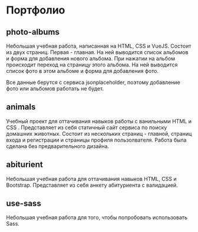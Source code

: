 # Портфолио

<h2>photo-albums</h2>
<p>Небольшая учебная работа, написанная на HTML, CSS и VueJS. Состоит из двух страниц. Первая - главная. На ней выводится список альбомов и форма для добавления нового альбома. При нажатии на альбом происходит переход на страницу этого альбома. На ней выводится список фото в этом альбоме и форма для добавления фото.</p>
<p>Все данные берутся с сервиса jsonplaceholder, поэтому добавление фото или альбомов работать не будет.</p>

<h2>animals</h2>
<p>Учебный проект для оттачивания навыков работы с ванильными HTML и CSS . Представляет из себя статичный сайт сервиса по поиску домашних животных. Состоит из нескольких страниц - главной, страниц входа и регистрации и страницы профиля пользолвателя. Работа была сделана без предварительного дизайна.</p>

<h2>abiturient</h2>
<p>Небольшая учебная работа для оттачивания навыков HTML, CSS и Bootstrap. Представляет из себя анкету абитуриента с валидацией.</p>

<h2>use-sass</h2>
<p>Небольшая учебная работа для того, чтобы попробовать использовать Sass.</p>
